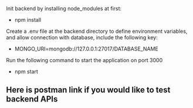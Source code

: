 Init backend by installing node_modules at first: 
  - npm install

Create a .env file at the backend directory to define environment variables, and allow connection with database, include the following key:
  - MONGO_URI=mongodb://127.0.0.1:27017/DATABASE_NAME

Run the following command to start the application on port 3000
  - npm start

Here is postman link if you would like to test backend APIs
  -
